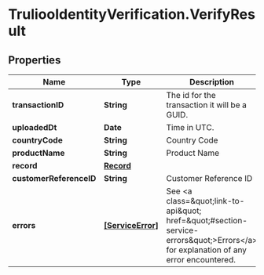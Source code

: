 # TruliooIdentityVerification.VerifyResult

## Properties

Name | Type | Description | Notes
------------ | ------------- | ------------- | -------------
**transactionID** | **String** | The id for the transaction it will be a GUID. | [optional] 
**uploadedDt** | **Date** | Time in UTC. | [optional] 
**countryCode** | **String** | Country Code | [optional] 
**productName** | **String** | Product Name | [optional] 
**record** | [**Record**](Record.md) |  | [optional] 
**customerReferenceID** | **String** | Customer Reference ID | [optional] 
**errors** | [**[ServiceError]**](ServiceError.md) | See &lt;a class&#x3D;\&quot;link-to-api\&quot; href&#x3D;\&quot;#section-service-errors\&quot;&gt;Errors&lt;/a&gt; for explanation of any error encountered. | [optional] 


